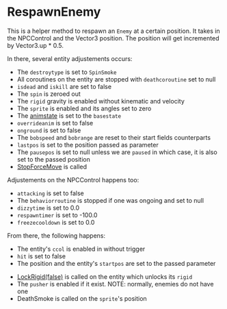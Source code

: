 # RespawnEnemy
This is a helper method to respawn an `Enemy` at a certain position. It takes in the NPCControl and the Vector3 position. The position will get incremented by Vector3.up * 0.5.

In there, several entity adjustements occurs:
- The `destroytype` is set to `SpinSmoke`
- All coroutines on the entity are stopped with `deathcoroutine` set to null
- `isdead` and `iskill` are set to false
- The `spin` is zeroed out
- The `rigid` gravity is enabled without kinematic and velocity
- The `sprite` is enabled and its angles set to zero
- The [animstate](../EntityControl/Animations/animstate.md) is set to the `basestate`
- `overrideanim` is set to false
- `onground` is set to false
- The `bobspeed` and `bobrange` are reset to their start fields counterparts
- `lastpos` is set to the position passed as parameter
- The `pausepos` is set to null unless we are `paused` in which case, it is also set to the passed position
- [StopForceMove](../EntityControl/EntityControl%20Methods.md#StopForceMove) is called

Adjustements on the NPCControl happens too:
- `attacking` is set to false
- The `behaviorroutine` is stopped if one was ongoing and set to null
- `dizzytime` is set to 0.0
- `respawntimer` is set to -100.0
- `freezecooldown` is set to 0.0
<!-- - If the enemy has the `SetPath` behavior, the `actioncooldown` is set to 0.0 and the `currentnode` to 0 -->

From there, the following happens:
- The entity's `ccol` is enabled in without trigger
- `hit` is set to false
- The position and the entity's `startpos` are set to the passed parameter
<!-- - If the default behavior is a diguside one:
  - The `disguiseobj` is destroyed if it was present
  - The entity's `speed` is set to 2.0
  - The `disguisecooldown` is set to -1
  - The default behavior is set to `Wander`
  - The entity's `onground` is set to true in 0.5 seconds -->
- [LockRigid(false)](../EntityControl/EntityControl%20Methods.md#LockRigid) is called on the entity which unlocks its `rigid`
- The `pusher` is enabled if it exist. NOTE: normally, enemies do not have one
- DeathSmoke is called on the `sprite`'s position